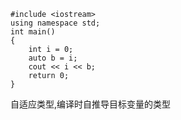 ```
#include <iostream>
using namespace std;
int main()
{
    int i = 0;
    auto b = i;
    cout << i << b;
    return 0;
}
```

自适应类型,编译时自推导目标变量的类型